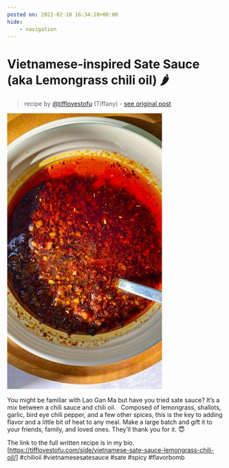 ```yaml
---
posted on: 2022-02-10 16:34:28+00:00
hide:
    - navigation
---
```


# Vietnamese-inspired Sate Sauce (aka Lemongrass chili oil) 🌶 

> recipe by [@tifflovestofu](https://www.instagram.com/tifflovestofu/) 
(Tiffany) - [see original post](https://instagram.com/p/CZzbr9iJgfg)

![](../img/tifflovestofu_10-02-2022_1602.png)


You might be familiar with Lao Gan Ma but have you tried sate sauce? It’s a mix between a chili sauce and chili oil.  
Composed of lemongrass, shallots, garlic, bird eye chili pepper, and a few other spices, this is the key to adding flavor and a little bit of heat to any meal. Make a large batch and gift it to your friends, family, and loved ones. They’ll thank you for it. 😇

The link to the full written recipe is in my bio. [https://tifflovestofu.com/side/vietnamese-sate-sauce-lemongrass-chili-oil/]
\#chilioil \#vietnamesesatesauce \#sate \#spicy \#flavorbomb 